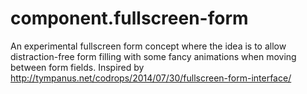 component.fullscreen-form
=========================

An experimental fullscreen form concept where the idea is to allow distraction-free form filling with some fancy animations when moving between form fields. Inspired by http://tympanus.net/codrops/2014/07/30/fullscreen-form-interface/
